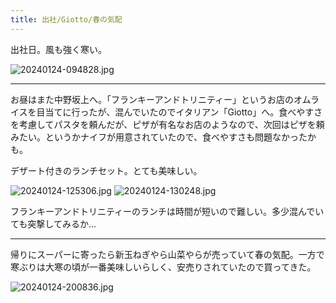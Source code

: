 ```yaml
---
title: 出社/Giotto/春の気配
---
```


出社日。風も強く寒い。

![20240124-094828.jpg](https://ceshmina-photos.s3.ap-northeast-1.amazonaws.com/medium/202401/20240124-094828.jpg)

---

お昼はまた中野坂上へ。「フランキーアンドトリニティー」というお店のオムライスを目当てに行ったが、混んでいたのでイタリアン「Giotto」へ。食べやすさを考慮してパスタを頼んだが、ピザが有名なお店のようなので、次回はピザを頼みたい。というかナイフが用意されていたので、食べやすさも問題なかったかも。

デザート付きのランチセット。とても美味しい。

![20240124-125306.jpg](https://ceshmina-photos.s3.ap-northeast-1.amazonaws.com/medium/202401/20240124-125306.jpg)
![20240124-130248.jpg](https://ceshmina-photos.s3.ap-northeast-1.amazonaws.com/medium/202401/20240124-130248.jpg)

フランキーアンドトリニティーのランチは時間が短いので難しい。多少混んでいても突撃してみるか...

---

帰りにスーパーに寄ったら新玉ねぎやら山菜やらが売っていて春の気配。一方で寒ぶりは大寒の頃が一番美味しいらしく、安売りされていたので買ってきた。

![20240124-200836.jpg](https://ceshmina-photos.s3.ap-northeast-1.amazonaws.com/medium/202401/20240124-200836.jpg)
